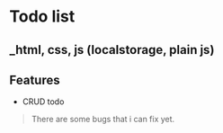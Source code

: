 # Todo list

## _html, css, js (localstorage, plain js)

## Features
- CRUD todo

> There are some bugs that i can fix yet. 